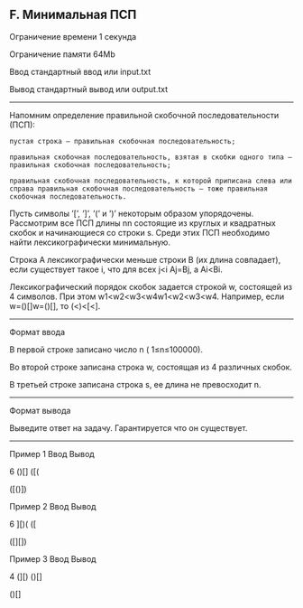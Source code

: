 ## F. Минимальная ПСП

Ограничение времени	1 секунда

Ограничение памяти	64Mb

Ввод	стандартный ввод или input.txt

Вывод	стандартный вывод или output.txt

---

Напомним определение правильной скобочной последовательности (ПСП):

    пустая строка — правильная скобочная последовательность;

    правильная скобочная последовательность, взятая в скобки одного типа — правильная скобочная последовательность;

    правильная скобочная последовательность, к которой приписана слева или справа правильная скобочная последовательность — тоже правильная скобочная последовательность.

Пусть символы ’[’, ’]’, ’(’ и ’)’ некоторым образом упорядочены. Рассмотрим все ПСП длины nn состоящие из круглых и квадратных скобок и начинающиеся со строки s. Среди этих ПСП необходимо найти лексикографически минимальную.

Строка A лексикографически меньше строки B (их длина совпадает), если существует такое i, что для всех j<i Aj=Bj​, а Ai<Bi.

Лексикографический порядок скобок задается строкой w, состоящей из 4 символов. При этом w1<w2<w3<w4w1​<w2​<w3​<w4​. Например, если w=()[]w=()[], то (<)<[<].

---

Формат ввода

В первой строке записано число n ( 1≤n≤100000).

Во второй строке записана строка w, состоящая из 4 различных скобок.

В третьей строке записана строка s, ее длина не превосходит n.

---

Формат вывода

Выведите ответ на задачу. Гарантируется что он существует.

---

Пример 1
Ввод
Вывод

6
()[]
([(

	

([()])

Пример 2
Ввод
Вывод

6
][)(
([

	

([][])

Пример 3
Ввод
Вывод

4
(][)
()[]

	

()[]
